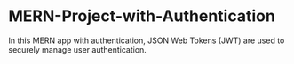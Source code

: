 # MERN-Project-with-Authentication
In this MERN app with authentication, JSON Web Tokens (JWT) are used to securely manage user authentication.
